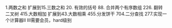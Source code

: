 1.两数之和
扩展到15.三数之和
20. 有效的括号
88. 合并两个有序数组
226. 翻转二叉树
415.大数相加
扩展到43.大数相乘
455.分发饼干
704.二分查找
277.实现一个计算器II III需要会员，hard级别
